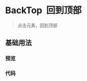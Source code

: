 <script setup>
   import BacktopDemo1 from '../components/backtop-demo-1.vue'
   import BacktopDemo2 from '../components/backtop-demo-2.vue'
</script>
# BackTop &nbsp;回到顶部

> 点击元素，回到顶部

## 基础用法

### 预览

<backtop-demo-1 />
<backtop-demo-2 />

### 代码
